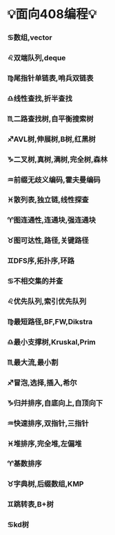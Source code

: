 # 💡面向408编程💡
### ♋数组,vector
### ♌双端队列,deque
### ♍尾指针单链表,哨兵双链表
### ♎线性查找,折半查找
### ♏二路查找树,自平衡搜索树
### ♐AVL树,伸展树,B树,红黑树
### ♑二叉树,真树,满树,完全树,森林
### ♒前缀无歧义编码,霍夫曼编码
### ♓散列表,独立链,线性探查
### ♈图连通性,连通块,强连通块
### ♉图可达性,路径,关键路径
### ♊DFS序,拓扑序,环路
### ♋不相交集的并查
### ♌优先队列,索引优先队列
### ♍最短路径,BF,FW,Dikstra
### ♎最小支撑树,Kruskal,Prim
### ♏最大流,最小割
### ♐冒泡,选择,插入,希尔
### ♑归并排序,自底向上,自顶向下
### ♒快速排序,双指针,三指针
### ♓堆排序,完全堆,左偏堆
### ♈基数排序
### ♉字典树,后缀数组,KMP
### ♊跳转表,B+树
### ♋kd树